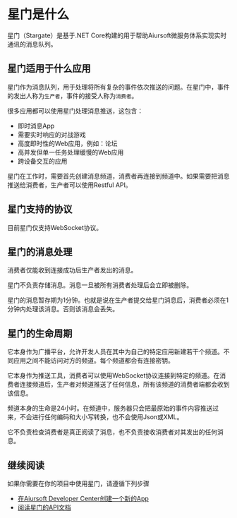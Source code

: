 # 星门是什么

星门（Stargate）是基于.NET Core构建的用于帮助Aiursoft微服务体系实现实时通讯的消息队列。

## 星门适用于什么应用

星门作为消息队列，用于处理将所有复杂的事件依次推送的问题。在星门中，事件的发出人称为`生产者`，事件的接受人称为`消费者`。

很多应用都可以使用星门处理消息推送，这包含：

* 即时消息App
* 需要实时响应的对战游戏
* 高度即时性的Web应用，例如：论坛
* 高并发但单一任务处理缓慢的Web应用
* 跨设备交互的应用

星门在工作时，需要首先创建消息频道，消费者再连接到频道中。如果需要把消息推送给消费者，生产者可以使用Restful API。

## 星门支持的协议

目前星门仅支持WebSocket协议。

## 星门的消息处理

消费者仅能收到连接成功后生产者发出的消息。

星门不负责存储消息。消息一旦被所有消费者处理后会立即被删除。

星门的消息暂存期为1分钟。也就是说在生产者提交给星门消息后，消费者必须在1分钟内处理该消息。否则该消息会丢失。

## 星门的生命周期

它本身作为广播平台，允许开发人员在其中为自己的特定应用新建若干个频道。不同应用之间不能访问对方的频道。每个频道都会有连接密钥。

它本身作为推送工具，消费者可以使用WebSocket协议连接到特定的频道。在消费者连接频道后，生产者对频道推送了任何信息，所有该频道的消费者端都会收到该信息。

频道本身的生命是24小时。在频道中，服务器只会把最原始的事件内容推送过来，不会进行任何编码和大小写转换，也不会使用Json或XML。

它不负责检查消费者是真正阅读了消息，也不负责接收消费者对其发出的任何消息。

## 继续阅读

如果你需要在你的项目中使用星门，请遵循下列步骤

* [在Aiursoft Developer Center创建一个新的App](https://developer.aiursoft.com/Apps)
* [阅读星门的API文档](./Channel.md)
